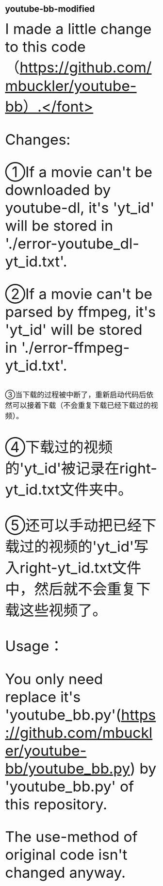 # youtube-bb-modified
<font size=8>I made a little change to this code（https://github.com/mbuckler/youtube-bb）.</font>

Changes:

①If a movie can't be downloaded by youtube-dl, it's 'yt_id' will be stored in './error-youtube_dl-yt_id.txt'.

②If a movie can't be parsed by ffmpeg, it's 'yt_id' will be stored in './error-ffmpeg-yt_id.txt'.

<font size=5>③当下载的过程被中断了，重新启动代码后依然可以接着下载（不会重复下载已经下载过的视频）。</font>

④下载过的视频的'yt_id'被记录在right-yt_id.txt文件夹中。

⑤还可以手动把已经下载过的视频的'yt_id'写入right-yt_id.txt文件中，然后就不会重复下载这些视频了。


Usage：

You only need replace it's 'youtube_bb.py'(https://github.com/mbuckler/youtube-bb/youtube_bb.py) by 'youtube_bb.py' of this repository.

The use-method of original code isn't changed anyway.


